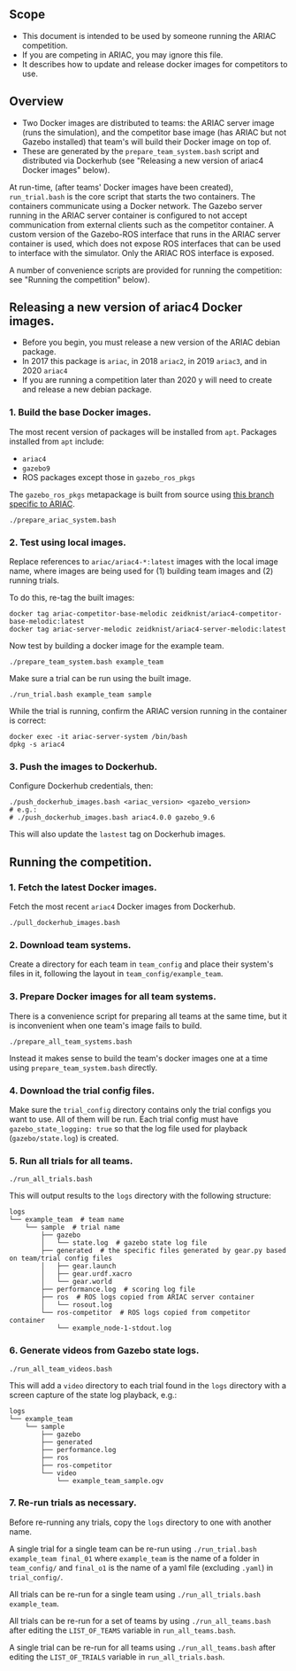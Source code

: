 ## Scope

- This document is intended to be used by someone running the ARIAC competition.
- If you are competing in ARIAC, you may ignore this file.
- It describes how to update and release docker images for competitors to use.

## Overview

- Two Docker images are distributed to teams: the ARIAC server image (runs the simulation), and the competitor base image (has ARIAC but not Gazebo installed) that team's will build their Docker image on top of.
- These are generated by the `prepare_team_system.bash` script and distributed via Dockerhub (see "Releasing a new version of ariac4 Docker images" below).

At run-time, (after teams' Docker images have been created), `run_trial.bash` is the core script that starts the two containers.
The containers communicate using a Docker network.
The Gazebo server running in the ARIAC server container is configured to not accept communication from external clients such as the competitor container.
A custom version of the Gazebo-ROS interface that runs in the ARIAC server container is used, which does not expose ROS interfaces that can be used to interface with the simulator.
Only the ARIAC ROS interface is exposed.

A number of convenience scripts are provided for running the competition: see "Running the competition" below).

## Releasing a new version of ariac4 Docker images.

- Before you begin, you must release a new version of the ARIAC debian package.
- In 2017 this package is `ariac`, in 2018 `ariac2`, in 2019 `ariac3`, and in 2020 `ariac4`
- If you are running a competition later than 2020 y will need to create and release a new debian package.

### 1. Build the base Docker images.

The most recent version of packages will be installed from `apt`.
Packages installed from `apt` include:
- `ariac4`
- `gazebo9`
- ROS packages except those in `gazebo_ros_pkgs`

The `gazebo_ros_pkgs` metapackage is built from source using [this branch specific to ARIAC](https://github.com/ros-simulation/gazebo_ros_pkgs/tree/ariac-network-melodic).

```
./prepare_ariac_system.bash
```

### 2. Test using local images.

Replace references to `ariac/ariac4-*:latest` images with the local image name, where images are being used for (1) building team images and (2) running trials.

To do this, re-tag the built images:

```
docker tag ariac-competitor-base-melodic zeidknist/ariac4-competitor-base-melodic:latest
docker tag ariac-server-melodic zeidknist/ariac4-server-melodic:latest
```

Now test by building a docker image for the example team.

```
./prepare_team_system.bash example_team
```

Make sure a trial can be run using the built image.

```
./run_trial.bash example_team sample
```

While the trial is running, confirm the ARIAC version running in the container is correct:
```
docker exec -it ariac-server-system /bin/bash
dpkg -s ariac4
```

### 3. Push the images to Dockerhub.

Configure Dockerhub credentials, then:

```
./push_dockerhub_images.bash <ariac_version> <gazebo_version>
# e.g.:
# ./push_dockerhub_images.bash ariac4.0.0 gazebo_9.6
```

This will also update the `lastest` tag on Dockerhub images.


## Running the competition.

### 1. Fetch the latest Docker images.

Fetch the most recent `ariac4` Docker images from Dockerhub.

```
./pull_dockerhub_images.bash
```

### 2. Download team systems.

Create a directory for each team in `team_config` and place their system's files in it, following the layout in `team_config/example_team`.

### 3. Prepare Docker images for all team systems.

There is a convenience script for preparing all teams at the same time, but it is inconvenient when one team's image fails to build.

```
./prepare_all_team_systems.bash
```

Instead it makes sense to build the team's docker images one at a time using `prepare_team_system.bash` directly.

### 4. Download the trial config files.

Make sure the `trial_config` directory contains only the trial configs you want to use.
All of them will be run.
Each trial config must have `gazebo_state_logging: true` so that the log file used for playback (`gazebo/state.log`) is created.

### 5. Run all trials for all teams.

```
./run_all_trials.bash
```

This will output results to the `logs` directory with the following structure:

```
logs
└── example_team  # team name
    └── sample  # trial name
        ├── gazebo
        │   └── state.log  # gazebo state log file
        ├── generated  # the specific files generated by gear.py based on team/trial config files
        │   ├── gear.launch
        │   ├── gear.urdf.xacro
        │   └── gear.world
        ├── performance.log  # scoring log file
        ├── ros  # ROS logs copied from ARIAC server container
        │   └── rosout.log
        └── ros-competitor  # ROS logs copied from competitor container
            └── example_node-1-stdout.log
```

### 6. Generate videos from Gazebo state logs.

```
./run_all_team_videos.bash
```

This will add a `video` directory to each trial found in the `logs` directory with a screen capture of the state log playback, e.g.:

```
logs
└── example_team
    └── sample
        ├── gazebo
        ├── generated
        ├── performance.log
        ├── ros
        ├── ros-competitor
        └── video
            └── example_team_sample.ogv
```

### 7. Re-run trials as necessary.

Before re-running any trials, copy the `logs` directory to one with another name.

A single trial for a single team can be re-run using `./run_trial.bash example_team final_01` where `example_team` is the name of a folder in `team_config/` and `final_o1` is the name of a yaml file (excluding `.yaml`) in `trial_config/`.

All trials can be re-run for a single team using `./run_all_trials.bash example_team`.

All trials can be re-run for a set of teams by using `./run_all_teams.bash` after editing the `LIST_OF_TEAMS` variable in `run_all_teams.bash`.

A single trial can be re-run for all teams using `./run_all_teams.bash` after editing the `LIST_OF_TRIALS` variable in `run_all_trials.bash`.
